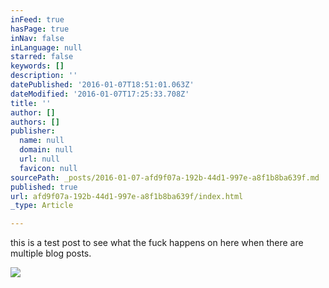 ```yaml
---
inFeed: true
hasPage: true
inNav: false
inLanguage: null
starred: false
keywords: []
description: ''
datePublished: '2016-01-07T18:51:01.063Z'
dateModified: '2016-01-07T17:25:33.708Z'
title: ''
author: []
authors: []
publisher:
  name: null
  domain: null
  url: null
  favicon: null
sourcePath: _posts/2016-01-07-afd9f07a-192b-44d1-997e-a8f1b8ba639f.md
published: true
url: afd9f07a-192b-44d1-997e-a8f1b8ba639f/index.html
_type: Article

---
```

this is a test post to see what the fuck happens on here when there are multiple blog posts.

![](https://the-grid-user-content.s3-us-west-2.amazonaws.com/2f0795e0-cf34-4c94-a45c-963d60413960.JPG)